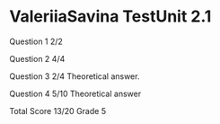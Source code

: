 # ValeriiaSavina TestUnit 2.1

Question 1  2/2

Question 2  4/4

Question 3  2/4
            Theoretical answer.

Question 4  5/10
            Theoretical answer

Total Score 13/20 Grade 5

